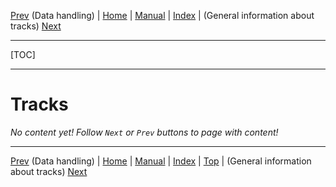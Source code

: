 [Prev](AdvDataHandling) (Data handling) | [Home](Home) | [Manual](DocMain) | [Index](AxAdvIndex) | (General information about tracks) [Next](AdvTrkGeneral)
- - -
[TOC]
- - -

# Tracks

_No content yet! Follow `Next` or `Prev` buttons to page with content!_

- - -
[Prev](AdvDataHandling) (Data handling) | [Home](Home) | [Manual](DocMain) | [Index](AxAdvIndex) | [Top](#) | (General information about tracks) [Next](AdvTrkGeneral)
